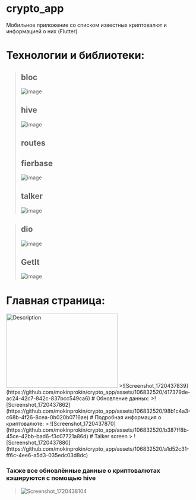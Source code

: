 # crypto_app
Мобильное приложение со списком известных криптовалют и информацией о них (Flutter)
# Технологии и библиотеки:
> ## bloc
> ![image](https://github.com/mokinprokin/crypto_app/assets/106832520/194a152d-62aa-4379-9a9c-716d533df295)
> ## hive
> ![image](https://github.com/mokinprokin/crypto_app/assets/106832520/402655a2-1c34-438d-9f93-a8f7f6e3d444)
> ## routes
> ## fierbase
> ![image](https://github.com/mokinprokin/crypto_app/assets/106832520/97e44ccf-711a-4b2c-a1aa-18198fc3a95f)
> ## talker
>![image](https://github.com/mokinprokin/crypto_app/assets/106832520/49673db5-49a1-44e5-907c-28010aa3b003)

> ## dio
> ![image](https://github.com/mokinprokin/crypto_app/assets/106832520/4aaa6b02-356d-42d1-8dea-4e9bfa9158a9)
> ## GetIt
> ![image](https://github.com/mokinprokin/crypto_app/assets/106832520/5599c191-d767-46e3-8a00-fe3cd9cc95e1)
# Главная страница:
<img src="https://github.com/mokinprokin/crypto_app/assets/106832520/417379de-ac24-42c7-842c-837bcc549ca6" alt="Description" width="300" height="200">
>![Screenshot_1720437839](https://github.com/mokinprokin/crypto_app/assets/106832520/417379de-ac24-42c7-842c-837bcc549ca6)
# Обновление данных:
>![Screenshot_1720437862](https://github.com/mokinprokin/crypto_app/assets/106832520/98b1c4a3-c68b-4f26-8cea-0b020b0716ae)
# Подробная информация о криптовалюте:
> ![Screenshot_1720437870](https://github.com/mokinprokin/crypto_app/assets/106832520/b387ff8b-45ce-42bb-bad6-f3c07721a86d)
# Talker screen
> ![Screenshot_1720437880](https://github.com/mokinprokin/crypto_app/assets/106832520/a1d52c31-ff6c-4ee6-a5d3-035edc03d8dc)

### Также все обновлённые данные о криптовалютах кэшируются с помощью **hive**
>![Screenshot_1720438104](https://github.com/mokinprokin/crypto_app/assets/106832520/92f03203-6af1-4375-ad74-1fbc59481319)
